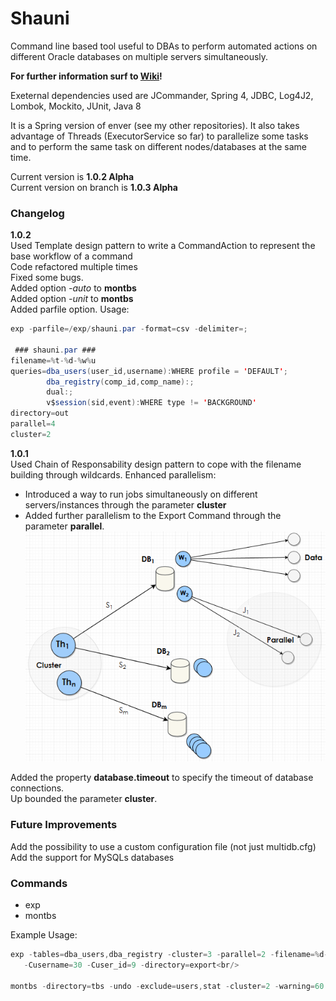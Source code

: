 # **Shauni**
Command line based tool useful to DBAs to perform automated actions on different Oracle databases on multiple servers simultaneously.

**For further information surf to [Wiki](https://github.com/Shaunyl/shauni/wiki/Commands)!**

Exeternal dependencies used are JCommander, Spring 4, JDBC, Log4J2, Lombok, Mockito, JUnit, Java 8  

It is a Spring version of enver (see my other repositories).  It also takes advantage of Threads (ExecutorService so far) to parallelize some tasks and to perform the same task on different nodes/databases at the same time.  

Current version is **1.0.2 Alpha**  
Current version on branch is **1.0.3 Alpha**  

### **Changelog**  
**1.0.2**  
 Used Template design pattern to write a CommandAction to represent the base workflow of a command    
 Code refactored multiple times  
 Fixed some bugs.  
 Added option _-auto_ to **montbs**  
 Added option _-unit_ to **montbs**  
 Added parfile option. Usage:  
```java
exp -parfile=/exp/shauni.par -format=csv -delimiter=;
 
 ### shauni.par ###
filename=%t-%d-%w%u
queries=dba_users(user_id,username):WHERE profile = 'DEFAULT';
        dba_registry(comp_id,comp_name):;
        dual:;
        v$session(sid,event):WHERE type != 'BACKGROUND'
directory=out
parallel=4
cluster=2
```
 
**1.0.1**  
 Used Chain of Responsability design pattern to cope with the filename building through wildcards. 
 Enhanced parallelism:
 * Introduced a way to run jobs simultaneously on different servers/instances through the parameter **cluster**
 * Added further parallelism to the Export Command through the parameter **parallel**. 
 ![exp-shauni-diagram](https://github.com/Shaunyl/shauni/blob/master/exp-shauni.PNG)
 
 Added the property **database.timeout** to specify the timeout of database connections.<br/>
 Up bounded the parameter **cluster**.<br/>
 
### **Future Improvements**<br/>
Add the possibility to use a custom configuration file (not just multidb.cfg)<br/>
Add the support for MySQLs databases<br/>

### **Commands**  
* exp
* montbs
  
Example Usage:<br/>
```java
exp -tables=dba_users,dba_registry -cluster=3 -parallel=2 -filename=%d-%t_[%n-%w%u] \  
   -Cusername=30 -Cuser_id=9 -directory=export<br/>
   
montbs -directory=tbs -undo -exclude=users,stat -cluster=2 -warning=60 -auto
```
